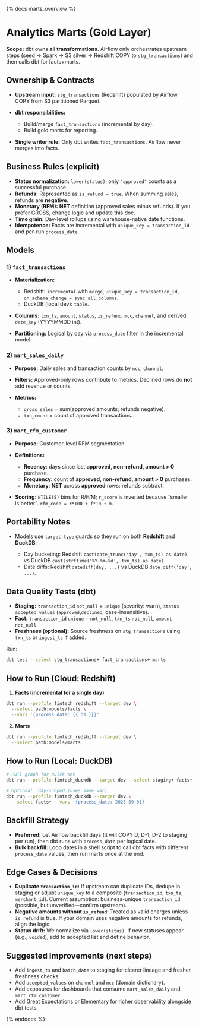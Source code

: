{% docs marts_overview %}
# Analytics Marts (Gold Layer)

**Scope:** dbt owns **all transformations**. Airflow only orchestrates upstream steps (seed → Spark → S3 silver → Redshift COPY to `stg_transactions`) and then calls dbt for facts+marts.

## Ownership & Contracts

* **Upstream input:** `stg_transactions` (Redshift) populated by Airflow COPY from S3 partitioned Parquet.
* **dbt responsibilities:**

  * Build/merge `fact_transactions` (incremental by day).
  * Build gold marts for reporting.
* **Single writer rule:** Only dbt writes `fact_transactions`. Airflow never merges into facts.

## Business Rules (explicit)

* **Status normalization:** `lower(status)`; only `"approved"` counts as a successful purchase.
* **Refunds:** Represented as `is_refund = true`. When summing sales, refunds are **negative**.
* **Monetary (RFM):** **NET** definition (approved sales minus refunds). If you prefer GROSS, change logic and update this doc.
* **Time grain:** Day-level rollups using warehouse-native date functions.
* **Idempotence:** Facts are incremental with `unique_key = transaction_id` and per-run `process_date`.

## Models

### 1) `fact_transactions`

* **Materialization:**

  * Redshift: `incremental` with `merge`, `unique_key = transaction_id`, `on_schema_change = sync_all_columns`.
  * DuckDB (local dev): `table`.
* **Columns:** `txn_ts`, `amount`, `status`, `is_refund`, `mcc`, `channel`, and derived `date_key` (YYYYMMDD int).
* **Partitioning:** Logical by day via `process_date` filter in the incremental model.

### 2) `mart_sales_daily`

* **Purpose:** Daily sales and transaction counts by `mcc`, `channel`.
* **Filters:** Approved-only rows contribute to metrics. Declined rows do **not** add revenue or counts.
* **Metrics:**

  * `gross_sales` = sum(approved amounts; refunds negative).
  * `txn_count` = count of approved transactions.

### 3) `mart_rfm_customer`

* **Purpose:** Customer-level RFM segmentation.
* **Definitions:**

  * **Recency**: days since last **approved, non-refund, amount > 0** purchase.
  * **Frequency**: count of **approved, non-refund, amount > 0** purchases.
  * **Monetary**: **NET** across **approved** rows: refunds subtract.
* **Scoring:** `NTILE(5)` bins for R/F/M; `r_score` is inverted because “smaller is better”. `rfm_code = r*100 + f*10 + m`.

## Portability Notes

* Models use `target.type` guards so they run on both **Redshift** and **DuckDB**:

  * Day bucketing: Redshift `cast(date_trunc('day', txn_ts) as date)` vs DuckDB `cast(strftime('%Y-%m-%d', txn_ts) as date)`.
  * Date diffs: Redshift `datediff(day, ...)` vs DuckDB `date_diff('day', ...)`.

## Data Quality Tests (dbt)

* **Staging:** `transaction_id` `not_null` + `unique` (severity: warn), `status` `accepted_values` (`approved`,`declined`, case-insensitive).
* **Fact:** `transaction_id` `unique` + `not_null`, `txn_ts` `not_null`, `amount` `not_null`.
* **Freshness (optional):** Source freshness on `stg_transactions` using `txn_ts` or `ingest_ts` if added.

Run:

```bash
dbt test --select stg_transactions+ fact_transactions+ marts
```

## How to Run (Cloud: Redshift)

1. **Facts (incremental for a single day)**

```bash
dbt run --profile fintech_redshift --target dev \
  --select path:models/facts \
  --vars '{process_date: {{ ds }}}'
```

2. **Marts**

```bash
dbt run --profile fintech_redshift --target dev \
  --select path:models/marts
```

## How to Run (Local: DuckDB)

```bash
# Full graph for quick dev
dbt run --profile fintech_duckdb --target dev --select staging+ facts+ marts

# Optional: day-scoped (uses same var)
dbt run --profile fintech_duckdb --target dev \
  --select facts+ --vars '{process_date: 2025-09-01}'
```

## Backfill Strategy

* **Preferred:** Let Airflow backfill days (it will COPY D, D-1, D-2 to staging per run), then dbt runs with `process_date` per logical date.
* **Bulk backfill:** Loop dates in a shell script to call dbt facts with different `process_date` values, then run marts once at the end.

## Edge Cases & Decisions

* **Duplicate `transaction_id`:** If upstream can duplicate IDs, dedupe in staging or adjust `unique_key` to a composite (`transaction_id`, `txn_ts`, `merchant_id`). Current assumption: business-unique `transaction_id` (possible, but unverified—confirm upstream).
* **Negative amounts without `is_refund`:** Treated as valid charges unless `is_refund` is true. If your domain uses negative amounts for refunds, align the logic.
* **Status drift:** We normalize via `lower(status)`. If new statuses appear (e.g., `voided`), add to accepted list and define behavior.

## Suggested Improvements (next steps)

* Add `ingest_ts` and `batch_date` to staging for clearer lineage and fresher freshness checks.
* Add `accepted_values` on `channel` and `mcc` (domain dictionary).
* Add exposures for dashboards that consume `mart_sales_daily` and `mart_rfm_customer`.
* Add Great Expectations or Elementary for richer observability alongside dbt tests.

{% enddocs %}